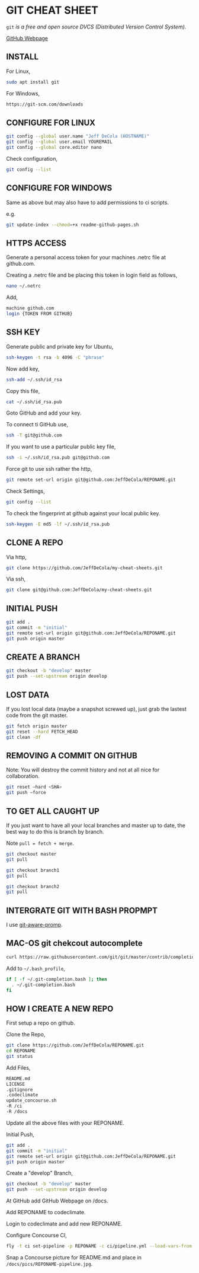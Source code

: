 # GIT CHEAT SHEET

`git` _is a free and open source DVCS (Distributed Version Control System)._

[GitHub Webpage](https://jeffdecola.github.io/my-cheat-sheets/)

## INSTALL

For Linux,

```bash
sudo apt install git
```

For Windows,

```bash
https://git-scm.com/downloads
```

## CONFIGURE FOR LINUX

```bash
git config --global user.name "Jeff DeCola (HOSTNAME)"
git config --global user.email YOUREMAIL
git config --global core.editor nano
```

Check configuration,

```bash
git config --list
```

## CONFIGURE FOR WINDOWS

Same as above but may also have to add permissions to ci scripts.

e.g.

```bash
git update-index --chmod=+x readme-github-pages.sh
```

## HTTPS ACCESS

Generate a personal access token for your machines .netrc
file at github.com.

Creating a .netrc file and be placing this token in
login field as follows,


```bash
nano ~/.netrc
```

Add,

```bash
machine github.com
login {TOKEN FROM GITHUB}
```

## SSH KEY

Generate public and private key for Ubuntu,

```bash
ssh-keygen -t rsa -b 4096 -C "phrase"
```

Now add key,

```bash
ssh-add ~/.ssh/id_rsa
```

Copy this file,

```bash
cat ~/.ssh/id_rsa.pub
```

Goto GitHub and add your key.

To connect ti GitHub use,

```bash
ssh -T git@github.com
```

If you want to use a particular public key file,

```bash
ssh -i ~/.ssh/id_rsa.pub git@github.com
```

Force git to use ssh rather the http,

```bash
git remote set-url origin git@github.com:JeffDeCola/REPONAME.git
```

Check Settings,

```bash
git config --list
```

To check the fingerprint at github against your local public key.

```bash
ssh-keygen -E md5 -lf ~/.ssh/id_rsa.pub
```

## CLONE A REPO

Via http,

```bash
git clone https://github.com/JeffDeCola/my-cheat-sheets.git
```

Via ssh,

```bash
git clone git@github.com:JeffDeCola/my-cheat-sheets.git
```

## INITIAL PUSH

```bash
git add .
git commit -m "initial"
git remote set-url origin git@github.com:JeffDeCola/REPONAME.git
git push origin master
```

## CREATE A BRANCH

```bash
git checkout -b "develop" master
git push --set-upstream origin develop
```

## LOST DATA

If you lost local data (maybe a snapshot screwed up),
just grab the lastest code from the git master.

```bash
git fetch origin master
git reset --hard FETCH_HEAD
git clean -df
```

## REMOVING A COMMIT ON GITHUB

Note: You will destroy the commit history and not at all
nice for collaboration.

```bash
git reset —hard <SHA>
git push —force
```

## TO GET ALL CAUGHT UP

If you just want to have all your local branches
and master up to date, the best way to do this is branch by branch.

Note `pull = fetch + merge`.

```bash
git checkout master
git pull

git checkout branch1
git pull

git checkout branch2
git pull
```

## INTERGRATE GIT WITH BASH PROPMPT

I use [git-aware-promp](https://github.com/jimeh/git-aware-prompt).

## MAC-OS git chekcout autocomplete

```bash
curl https://raw.githubusercontent.com/git/git/master/contrib/completion/git-completion.bash -o ~/.git-completion.bash
```

Add to `~/.bash_profile`,

```bash
if [ -f ~/.git-completion.bash ]; then
  . ~/.git-completion.bash
fi
```

## HOW I CREATE A NEW REPO

First setup a repo on github.

Clone the Repo,

```bash
git clone https://github.com/JeffDeCola/REPONAME.git
cd REPONAME
git status
```

Add Files,

```bash
README.md
LICENSE
.gitignore
.codeclimate
update_concourse.sh
-R /ci
-R /docs
```

Update all the above files with your REPONAME.

Initial Push,

```bash
git add .
git commit -m "initial"
git remote set-url origin git@github.com:JeffDeCola/REPONAME.git
git push origin master
```

Create a "develop" Branch,

```bash
git checkout -b "develop" master
git push --set-upstream origin develop
```

At GitHub add GitHub Webpage on /docs.

Add REPONAME to codeclimate.

Login to codeclimate and add new REPONAME.

Configure Concourse CI,

```bash
fly -t ci set-pipeline -p REPONAME -c ci/pipeline.yml --load-vars-from ci/.credentials.yml
```

Snap a Concourse picture for README.md and place in
`/docs/pics/REPONAME-pipeline.jpg`.
